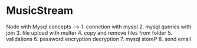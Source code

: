 # MusicStream
Node with Mysql concepts --> 1. connction with mysql 2. mysql queries with join 3. file upload with multer 4. copy and remove files from folder 5. validations 6. password encryption decryption 7. mysql storeP 8. send email
